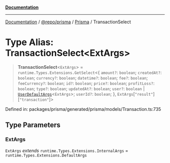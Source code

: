 [**Documentation**](../../../../../README.md)

***

[Documentation](../../../../../README.md) / [@repo/prisma](../../../README.md) / [Prisma](../README.md) / TransactionSelect

# Type Alias: TransactionSelect\<ExtArgs\>

> **TransactionSelect**\<`ExtArgs`\> = `runtime.Types.Extensions.GetSelect`\<\{ `amount?`: `boolean`; `createdAt?`: `boolean`; `currency?`: `boolean`; `datetime?`: `boolean`; `fee?`: `boolean`; `feeCurrency?`: `boolean`; `id?`: `boolean`; `price?`: `boolean`; `profitLoss?`: `boolean`; `type?`: `boolean`; `updatedAt?`: `boolean`; `user?`: `boolean` \| [`UserDefaultArgs`](UserDefaultArgs.md)\<`ExtArgs`\>; `userId?`: `boolean`; \}, `ExtArgs`\[`"result"`\]\[`"transaction"`\]\>

Defined in: packages/prisma/generated/prisma/models/Transaction.ts:735

## Type Parameters

### ExtArgs

`ExtArgs` *extends* `runtime.Types.Extensions.InternalArgs` = `runtime.Types.Extensions.DefaultArgs`
